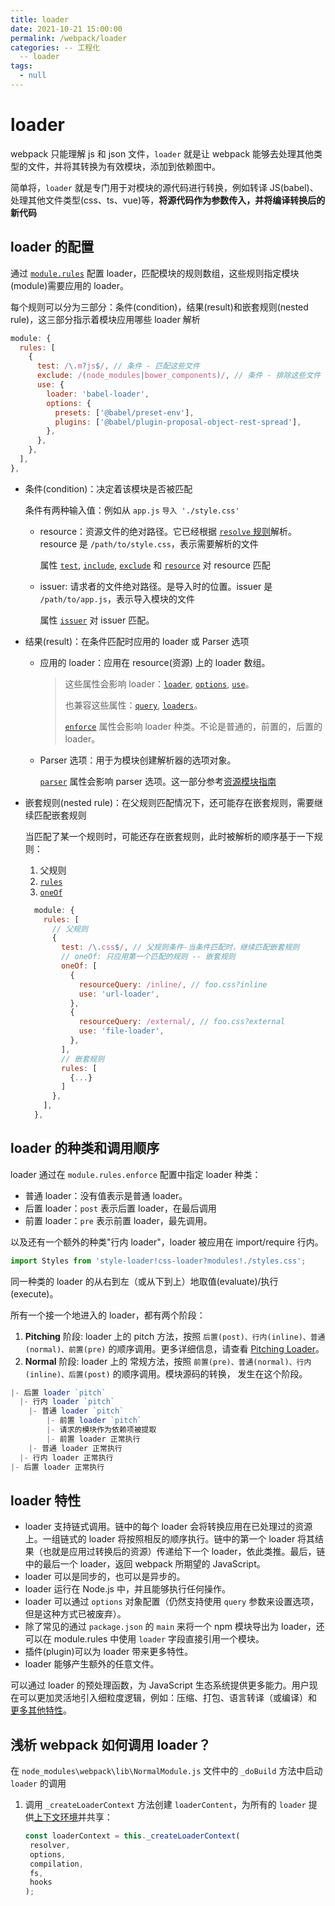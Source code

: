 ```yaml
---
title: loader
date: 2021-10-21 15:00:00
permalink: /webpack/loader
categories: -- 工程化
  -- loader
tags:
  - null
---
```


# loader

webpack 只能理解 js 和 json 文件，`loader` 就是让 webpack 能够去处理其他类型的文件，并将其转换为有效模块，添加到依赖图中。

简单将，`loader` 就是专门用于对模块的源代码进行转换，例如转译 JS(babel)、处理其他文件类型(css、ts、vue)等，**将源代码作为参数传入，并将编译转换后的新代码**

## loader 的配置

通过 [`module.rules`](https://webpack.docschina.org/configuration/module/) 配置 loader，匹配模块的规则数组，这些规则指定模块(module)需要应用的 loader。

每个规则可以分为三部分：条件(condition)，结果(result)和嵌套规则(nested rule)，这三部分指示着模块应用哪些 loader 解析

```js
module: {
  rules: [
    {
      test: /\.m?js$/, // 条件 - 匹配这些文件
      exclude: /(node_modules|bower_components)/, // 条件 - 排除这些文件
      use: {
        loader: 'babel-loader',
        options: {
          presets: ['@babel/preset-env'],
          plugins: ['@babel/plugin-proposal-object-rest-spread'],
        },
      },
    },
  ],
},
```

* 条件(condition)：决定着该模块是否被匹配

  条件有两种输入值：例如从 `app.js` `导入 './style.css'`

  * resource：资源文件的绝对路径。它已经根据 [`resolve` 规则](https://webpack.docschina.org/configuration/resolve)解析。resource 是 `/path/to/style.css`，表示需要解析的文件

    属性 [`test`](https://webpack.docschina.org/configuration/module/#rule-test), [`include`](https://webpack.docschina.org/configuration/module/#rule-include), [`exclude`](https://webpack.docschina.org/configuration/module/#rule-exclude) 和 [`resource`](https://webpack.docschina.org/configuration/module/#rule-resource) 对 resource 匹配

  * issuer: 请求者的文件绝对路径。是导入时的位置。issuer 是 `/path/to/app.js`，表示导入模块的文件

    属性 [`issuer`](https://webpack.docschina.org/configuration/module/#rule-issuer) 对 issuer 匹配。

* 结果(result)：在条件匹配时应用的 loader 或 Parser 选项

  * 应用的 loader：应用在 resource(资源) 上的 loader 数组。

    > 这些属性会影响 loader：[`loader`](https://webpack.docschina.org/configuration/module/#rule-loader), [`options`](https://webpack.docschina.org/configuration/module/#rule-options-rule-query), [`use`](https://webpack.docschina.org/configuration/module/#rule-use)。
    >
    > 也兼容这些属性：[`query`](https://webpack.docschina.org/configuration/module/#rule-options-rule-query), [`loaders`](https://webpack.docschina.org/configuration/module/#rule-loaders)。
    >
    > [`enforce`](https://webpack.docschina.org/configuration/module/#rule-enforce) 属性会影响 loader 种类。不论是普通的，前置的，后置的 loader。

  * Parser 选项：用于为模块创建解析器的选项对象。

    [`parser`](https://webpack.docschina.org/configuration/module/#rule-parser) 属性会影响 parser 选项。这一部分参考[资源模块指南](https://webpack.docschina.org/guides/asset-modules/) 

* 嵌套规则(nested rule)：在父规则匹配情况下，还可能存在嵌套规则，需要继续匹配嵌套规则

  当匹配了某一个规则时，可能还存在嵌套规则，此时被解析的顺序基于一下规则：

  1. 父规则
  2. [`rules`](https://webpack.docschina.org/configuration/module/#rulerules)
  3. [`oneOf`](https://webpack.docschina.org/configuration/module/#ruleoneof)

  ```js
    module: {
      rules: [
        // 父规则
        {
          test: /\.css$/, // 父规则条件-当条件匹配时，继续匹配嵌套规则
          // oneOf: 只应用第一个匹配的规则 -- 嵌套规则
          oneOf: [
            {
              resourceQuery: /inline/, // foo.css?inline 
              use: 'url-loader',
            },
            {
              resourceQuery: /external/, // foo.css?external
              use: 'file-loader',
            },
          ],
          // 嵌套规则  
          rules: [
            {...}
          ]
        },
      ],
    },
  ```

  

## loader 的种类和调用顺序

loader 通过在 `module.rules.enforce` 配置中指定 loader 种类：

* 普通 loader：没有值表示是普通 loader。
* 后置 loader：`post` 表示后置 loader，在最后调用
* 前置 loader：`pre` 表示前置 loader，最先调用。

以及还有一个额外的种类"行内 loader"，loader 被应用在 import/require 行内。

```js
import Styles from 'style-loader!css-loader?modules!./styles.css';
```

同一种类的 loader 的从右到左（或从下到上）地取值(evaluate)/执行(execute)。

所有一个接一个地进入的 loader，都有两个阶段：

1. **Pitching** 阶段: loader 上的 pitch 方法，按照 `后置(post)、行内(inline)、普通(normal)、前置(pre)` 的顺序调用。更多详细信息，请查看 [Pitching Loader](https://webpack.docschina.org/api/loaders/#pitching-loader)。
2. **Normal** 阶段: loader 上的 常规方法，按照 `前置(pre)、普通(normal)、行内(inline)、后置(post)` 的顺序调用。模块源码的转换， 发生在这个阶段。

```js
|- 后置 loader `pitch`
  |- 行内 loader `pitch`
    |- 普通 loader `pitch`
    	|- 前置 loader `pitch`
      	|- 请求的模块作为依赖项被提取
    	|- 前置 loader 正常执行
    |- 普通 loader 正常执行
  |- 行内 loader 正常执行
|- 后置 loader 正常执行
```

## loader 特性

- loader 支持链式调用。链中的每个 loader 会将转换应用在已处理过的资源上。一组链式的 loader 将按照相反的顺序执行。链中的第一个 loader 将其结果（也就是应用过转换后的资源）传递给下一个 loader，依此类推。最后，链中的最后一个 loader，返回 webpack 所期望的 JavaScript。
- loader 可以是同步的，也可以是异步的。
- loader 运行在 Node.js 中，并且能够执行任何操作。
- loader 可以通过 `options` 对象配置（仍然支持使用 `query` 参数来设置选项，但是这种方式已被废弃）。
- 除了常见的通过 `package.json` 的 `main` 来将一个 npm 模块导出为 loader，还可以在 module.rules 中使用 `loader` 字段直接引用一个模块。
- 插件(plugin)可以为 loader 带来更多特性。
- loader 能够产生额外的任意文件。

可以通过 loader 的预处理函数，为 JavaScript 生态系统提供更多能力。用户现在可以更加灵活地引入细粒度逻辑，例如：压缩、打包、语言转译（或编译）和 [更多其他特性](https://webpack.docschina.org/loaders)。

## 浅析 webpack 如何调用 loader？

在 `node_modules\webpack\lib\NormalModule.js` 文件中的 `_doBuild` 方法中启动 `loader` 的调用

1. 调用 `_createLoaderContext` 方法创建 `loaderContent`，为所有的 `loader` 提供[上下文环境](https://webpack.docschina.org/api/loaders/#example-for-the-loader-context)并共享：

   ```js
   const loaderContext = this._createLoaderContext(
   	resolver,
   	options,
   	compilation,
   	fs,
   	hooks
   );
   ```

   
